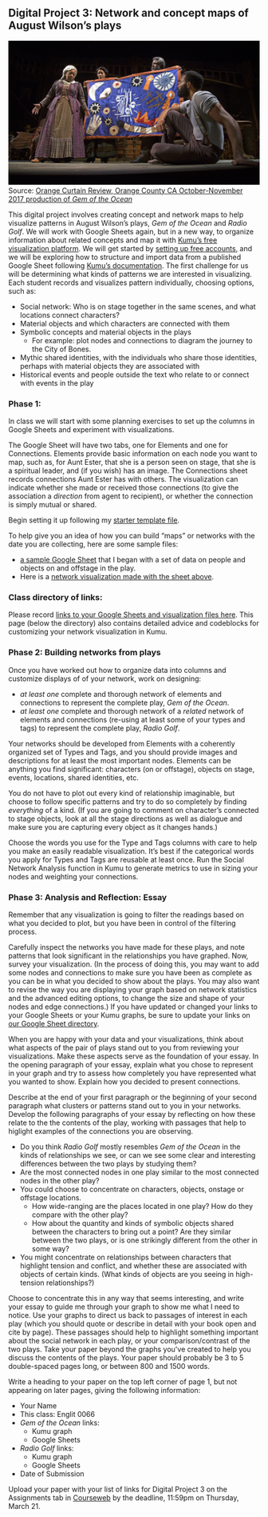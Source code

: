 ## Digital Project 3: Network and concept maps of August Wilson’s plays

![Gem City of Bones](gemCityBones.jpg)
Source: [Orange Curtain Review, Orange County CA October-November 2017 production of *Gem of the Ocean*](http://theorangecurtainrev.com/gem-of-the-ocean-south-coast-repertory-in-costa-mesa-review/)

This digital project involves creating concept and network maps to help visualize patterns in August Wilson’s plays, *Gem of the Ocean* and *Radio Golf*. We will work with Google Sheets again, but in a new way, to organize information about related concepts and map it with [Kumu’s free visualization platform](https://kumu.io/). We will get started by [setting up free accounts](https://docs.kumu.io/getting-started/first-steps.html), and we will be exploring how to structure and import data from a published Google Sheet following [Kumu’s documentation](https://docs.kumu.io/guides/import.html). The first challenge for us will be determining what kinds of patterns we are interested in visualizing. Each student records and visualizes pattern individually, choosing options, such as:

* Social network: Who is on stage together in the same scenes, and what locations connect characters?
* Material objects and which characters are connected with them
* Symbolic concepts and material objects in the plays
    * For example: plot nodes and connections to diagram the journey to the City of Bones. 
* Mythic shared identities, with the individuals who share those identities, perhaps with material objects they are associated with
* Historical events and people outside the text who relate to or connect with events in the play


### Phase 1: 
In class we will start with some planning exercises to set up the columns in Google Sheets and experiment with visualizations.

The Google Sheet will have two tabs, one for Elements and one for Connections. Elements provide basic information on each node you want to map, such as, for Aunt Ester, that she is a person seen on stage, that she is a spiritual leader, and (if you wish) has an image. The Connections sheet records connections Aunt Ester has with others. The visualization can indicate whether she made or received those connections (to give the association a *direction* from agent to recipient), or whether the connection is simply mutual or shared. 

Begin setting it up following my [starter template file](https://docs.google.com/spreadsheets/d/1i-4uVGx8SCdELPQIkLW9d3PVmj8BcJcrvnPzxLsIPH4/edit?usp=sharing).

To help give you an idea of how you can build “maps” or networks with the date you are collecting, here are some sample files:
* [a sample Google Sheet](https://docs.google.com/spreadsheets/d/1W72Vx7JVN0GysZ1x0tHR5Z5ULHBYCvnqkZzjnF7i0I0/edit?usp=sharing) that I began with a set of data on people and objects on and offstage in the play.
* Here is a [network visualization made with the sheet above](https://kumu.io/ebeshero/dr-bs-august-wilson-experimental-network#augustwilsonstarter).

### Class directory of links:
Please record <a href="https://docs.google.com/document/d/1VUYv9wUKrObej-rgQOHUkAAnH2BKQYTIa54CSFA4rtU/edit?usp=sharing">links to your Google Sheets and visualization files here</a>. This page (below the directory) also contains detailed advice and codeblocks for customizing your network visualization in Kumu.

### Phase 2: Building networks from plays
Once you have worked out how to organize data into columns and customize displays of of your network, work on designing:

* *at least one* complete and thorough network of elements and connections to represent the complete play, *Gem of the Ocean*. 
* *at least one* complete and thorough network of a *related* network of elements and connections (re-using at least some of your types and tags) to represent the complete play, *Radio Golf*.    

Your networks should be developed from Elements with a coherently organized set of Types and Tags, and you should provide images and descriptions for at least the most important nodes. Elements can be anything you find significant: characters (on or offstage), objects on stage, events, locations, shared identities, etc. 

You do not have to plot out every kind of relationship imaginable, but choose to follow specific patterns and try to do so completely by finding *everything* of a kind. (If you are going to comment on character’s connected to stage objects, look at all the stage directions as well as dialogue and make sure you are capturing every object as it changes hands.) 

Choose the words you use for the Type and Tags columns with care to help you make an easily readable visualization. It’s best if the categorical words you apply for Types and Tags are reusable at least once. Run the Social Network Analysis function in Kumu to generate metrics to use in sizing your nodes and weighting your connections. 

### Phase 3: Analysis and Reflection: Essay
Remember that any visualization is going to filter the readings based on what you decided to plot, but you have been in control of the filtering process.  

Carefully inspect the networks you have made for these plays, and note patterns that look significant in the relationships you have graphed. Now, survey your visualization. (In the process of doing this, you may want to add some nodes and connections to make sure you have been as complete as you can be in what you decided to show about the plays. You may also want to revise the way you are displaying your graph based on network statistics and the advanced editing options, to change the size and shape of your nodes and edge connections.) If you have updated or changed your links to your Google Sheets or your Kumu graphs, be sure to update your links on [our Google Sheet directory](https://docs.google.com/document/d/1VUYv9wUKrObej-rgQOHUkAAnH2BKQYTIa54CSFA4rtU/edit?usp=sharing). 

When you are happy with your data and your visualizations, think about what aspects of the pair of plays stand out to you from reviewing your visualizations. Make these aspects serve as the foundation of your essay. In the opening paragraph of your essay, explain what you chose to represent in your graph and try to assess how completely you have represented what you wanted to show. Explain how you decided to present connections.

Describe at the end of your first paragraph or the beginning of your second paragraph what clusters or patterns stand out to you in your networks. Develop the following paragraphs of your essay by reflecting on how these relate to the the contents of the play, working with passages that help to higlight examples of the connections you are observing.

* Do you think *Radio Golf* mostly resembles *Gem of the Ocean* in the kinds of relationships we see, or can we see some clear and interesting differences between the two plays by studying them? 
* Are the most connected nodes in one play similar to the most connected nodes in the other play? 
* You could choose to concentrate on characters, objects, onstage or offstage locations. 
  * How wide-ranging are the places located in one play? How do they compare with the other play? 
  * How about the quantity and kinds of symbolic objects shared between the characters to bring out a point? Are they similar between the two plays, or is one strikingly different from the other in some way? 
* You might concentrate on relationships between characters that highlight tension and conflict, and whether these are associated with objects of certain kinds. (What kinds of objects are you seeing in high-tension relationships?)

Choose to concentrate this in any way that seems interesting, and write your essay to guide me through your graph to show me what I need to notice. Use your graphs to direct us back to passages of interest in each play (which you should quote or describe in detail with your book open and cite by page). These passages should help to highlight something important about the social network in each play, or your comparison/contrast of the two plays. Take your paper beyond the graphs you've created to help you discuss the contents of the plays. Your paper should probably be 3 to 5 double-spaced pages long, or between 800 and 1500 words.

Write a heading to your paper on the top left corner of page 1, but not appearing on later pages, giving the following information:

* Your Name
* This class: Englit 0066
* *Gem of the Ocean* links:
  * Kumu graph
  * Google Sheets
* *Radio Golf* links:
  * Kumu graph  
  * Google Sheets 
* Date of Submission

Upload your paper with your list of links for Digital Project 3 on the Assignments tab in [Courseweb](https://courseweb.pitt.edu) by the deadline, 11:59pm on Thursday, March 21.  
